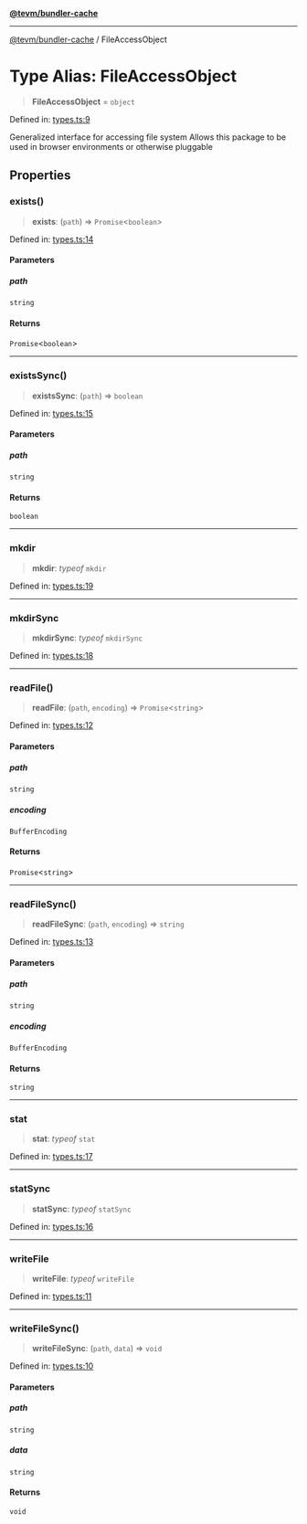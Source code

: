 [**@tevm/bundler-cache**](../README.md)

***

[@tevm/bundler-cache](../globals.md) / FileAccessObject

# Type Alias: FileAccessObject

> **FileAccessObject** = `object`

Defined in: [types.ts:9](https://github.com/evmts/tevm-monorepo/blob/main/bundler-packages/bundler-cache/src/types.ts#L9)

Generalized interface for accessing file system
Allows this package to be used in browser environments or otherwise pluggable

## Properties

### exists()

> **exists**: (`path`) => `Promise`\<`boolean`\>

Defined in: [types.ts:14](https://github.com/evmts/tevm-monorepo/blob/main/bundler-packages/bundler-cache/src/types.ts#L14)

#### Parameters

##### path

`string`

#### Returns

`Promise`\<`boolean`\>

***

### existsSync()

> **existsSync**: (`path`) => `boolean`

Defined in: [types.ts:15](https://github.com/evmts/tevm-monorepo/blob/main/bundler-packages/bundler-cache/src/types.ts#L15)

#### Parameters

##### path

`string`

#### Returns

`boolean`

***

### mkdir

> **mkdir**: *typeof* `mkdir`

Defined in: [types.ts:19](https://github.com/evmts/tevm-monorepo/blob/main/bundler-packages/bundler-cache/src/types.ts#L19)

***

### mkdirSync

> **mkdirSync**: *typeof* `mkdirSync`

Defined in: [types.ts:18](https://github.com/evmts/tevm-monorepo/blob/main/bundler-packages/bundler-cache/src/types.ts#L18)

***

### readFile()

> **readFile**: (`path`, `encoding`) => `Promise`\<`string`\>

Defined in: [types.ts:12](https://github.com/evmts/tevm-monorepo/blob/main/bundler-packages/bundler-cache/src/types.ts#L12)

#### Parameters

##### path

`string`

##### encoding

`BufferEncoding`

#### Returns

`Promise`\<`string`\>

***

### readFileSync()

> **readFileSync**: (`path`, `encoding`) => `string`

Defined in: [types.ts:13](https://github.com/evmts/tevm-monorepo/blob/main/bundler-packages/bundler-cache/src/types.ts#L13)

#### Parameters

##### path

`string`

##### encoding

`BufferEncoding`

#### Returns

`string`

***

### stat

> **stat**: *typeof* `stat`

Defined in: [types.ts:17](https://github.com/evmts/tevm-monorepo/blob/main/bundler-packages/bundler-cache/src/types.ts#L17)

***

### statSync

> **statSync**: *typeof* `statSync`

Defined in: [types.ts:16](https://github.com/evmts/tevm-monorepo/blob/main/bundler-packages/bundler-cache/src/types.ts#L16)

***

### writeFile

> **writeFile**: *typeof* `writeFile`

Defined in: [types.ts:11](https://github.com/evmts/tevm-monorepo/blob/main/bundler-packages/bundler-cache/src/types.ts#L11)

***

### writeFileSync()

> **writeFileSync**: (`path`, `data`) => `void`

Defined in: [types.ts:10](https://github.com/evmts/tevm-monorepo/blob/main/bundler-packages/bundler-cache/src/types.ts#L10)

#### Parameters

##### path

`string`

##### data

`string`

#### Returns

`void`

